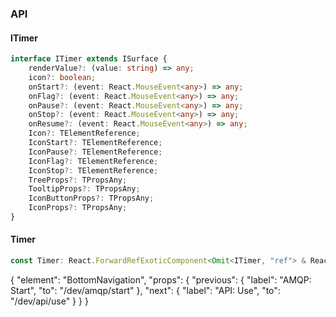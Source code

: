 

### API

#### ITimer

```ts
interface ITimer extends ISurface {
    renderValue?: (value: string) => any;
    icon?: boolean;
    onStart?: (event: React.MouseEvent<any>) => any;
    onFlag?: (event: React.MouseEvent<any>) => any;
    onPause?: (event: React.MouseEvent<any>) => any;
    onStop?: (event: React.MouseEvent<any>) => any;
    onResume?: (event: React.MouseEvent<any>) => any;
    Icon?: TElementReference;
    IconStart?: TElementReference;
    IconPause?: TElementReference;
    IconFlag?: TElementReference;
    IconStop?: TElementReference;
    TreeProps?: TPropsAny;
    TooltipProps?: TPropsAny;
    IconButtonProps?: TPropsAny;
    IconProps?: TPropsAny;
}
```

#### Timer

```ts
const Timer: React.ForwardRefExoticComponent<Omit<ITimer, "ref"> & React.RefAttributes<unknown>>;
```


{
  "element": "BottomNavigation",
  "props": {
    "previous": {
      "label": "AMQP: Start",
      "to": "/dev/amqp/start"
    },
    "next": {
      "label": "API: Use",
      "to": "/dev/api/use"
    }
  }
}